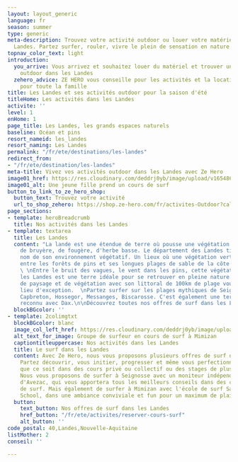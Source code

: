 ```yaml
---
layout: layout_generic
language: fr
season: summer
type: generic
meta-description: Trouvez votre activité outdoor ou louer votre matériel dans les
  Landes. Partez surfer, rouler, vivre le plein de sensation en nature dans les Landes.
topnav_color_text: light
introduction:
  you_arrive: Vous arrivez et souhaitez louer du matériel et trouver une activité
    outdoor dans les Landes
  zehero_advice: ZE HERO vous conseille pour les activités et la location des équipements
    pour toute la famille
title: Les Landes et ses activités outdoor pour la saison d'été
titleHome: Les activités dans les Landes
activite: ''
level: 1
enHome: 1
page_title: Les Landes, les grands espaces naturels
baseline: Océan et pins
resort_nameid: les_landes
resort_naming: Les Landes
permalink: "/fr/ete/destinations/les-landes"
redirect_from:
- "/fr/ete/destination/les-landes"
meta-title: Vivez vos activités outdoor dans les Landes avec Ze Hero
image01_href: https://res.cloudinary.com/deddrj0yb/image/upload/v1654866882/website/summer/ting-tse-wang-rl6lRpQErlU-unsplash.jpg
image01_alt: Une jeune fille prend un cours de surf
button_to_link_to_ze_hero_shop:
  button_text: Trouvez votre activité
  url_to_shop_zehero: https://shop.ze-hero.com/fr/activites-Outdoor?calessonstype=all&catypegenderlistsummer=all&calessonsactivitytype=Surf&start-date=
page_sections:
- template: heroBreadcrumb
  title: Nos activités dans les Landes
- template: textarea
  title: Les Landes
  content: "La lande est une étendue de terre où pousse une végétation sauvage composée
    de bruyère, de fougère, d'herbe basse. Le département des Landes tient donc son
    nom de son environnement végétatif. Un lieux où une végétation verte prospère
    entre les forêts de pins et ses longues plages de sable de la côte atlantique.
    \ \nEntre le bruit des vagues, le vent dans les pins, cette végétation verdoyante,
    les Landes est une terre idéale pour se retrouver en pleine nature. Sa diversité
    de paysage et de végétation avec son littoral de 100km de plage vous offre un
    lieu d'exception.  \nPartez surfer sur les plages mythiques de Seignosse, Mimizan,
    Capbreton, Hossegor, Messanges, Biscarosse. C'est également une terre de thermalisme
    reconnu avec Dax.\n\nDécouvrez toutes nos offres de surf dans les Landes"
  blockBGcolor: ''
- template: 2colimgtxt
  blockBGcolor: blanc
  image_col_left_href: https://res.cloudinary.com/deddrj0yb/image/upload/v1649066110/website/Sama%20Sama/216173831_123343679958569_6340812869216994865_n.jpg
  alt_text_for_image: Groupe de surfeur en cours de surf à Mimizan
  captiontitleuppercase: Nos activités dans les Landes
  title: Le surf dans les Landes
  content: Avec Ze Hero, nous vous proposons plusieurs offres de surf dans les Landes.
    Partez découvrir, vous initier, progresser et même vous perfectionner en surf
    que ce soit dans des cours privé ou collectif ou des stages de plusieurs jours.
    Nous vous proposons de surfer à Seignosse avec un moniteur indépendant, Morgan
    d'Avezac, qui vous apportera tous les meilleurs conseils dans des cours privés
    de surf. Mais également de surfer à Mimizan avec l'école de surf Sama Sama Surf
    School, dans une ambiance conviviale et fun pour un maximum de plaisir.
  button:
    text_button: Nos offres de surf dans les Landes
    href_button: "/fr/ete/activites/reserver-cours-surf"
    alt_button: ''
code_postal: 40,Landes,Nouvelle-Aquitaine
listMother: 2
conseil: ''

---
```

